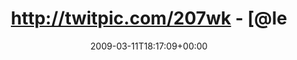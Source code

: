 ---
retweeted: false
source: <a href="http://twitter.com" rel="nofollow">Twitter Web Client</a>
entities:
  hashtags: []
  symbols: []
  user_mentions:
  - name: Lee Marie Buchanan
    screen_name: lemabu
    indices:
    - '27'
    - '34'
    id_str: '252413732'
    id: '252413732'
  urls: []
display_text_range:
- '0'
- '47'
favorite_count: '0'
id_str: '1311867493'
truncated: false
retweet_count: '0'
id: '1311867493'
created_at: Wed Mar 11 18:17:09 +0000 2009
favorited: false
full_text: http://twitpic.com/207wk - [@lemabu](https://twitter.com/lemabu) für dich!
  :)
lang: de
tags:
- pesos:twitter
date: '2009-03-11T18:17:09+00:00'
src: https://twitter.com/bascht/status/1311867493
original_url: https://twitter.com/bascht/status/1311867493
type: twitter_tweet
text: http://twitpic.com/207wk - [@lemabu](https://twitter.com/lemabu) für dich! :)
title: http://twitpic.com/207wk - [@le

---